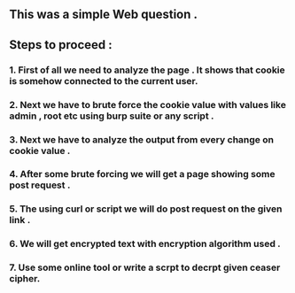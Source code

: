 ## This was a simple Web question .
## Steps to proceed :
### 1. First of all we need to analyze the page . It shows that cookie is somehow connected to the current user.
### 2. Next we have to brute force the cookie value with values like admin , root etc using burp suite or any script .
### 3. Next we have to analyze the output from every change on cookie value .
### 4. After some brute forcing we will get a page showing some post request .
### 5. The using curl or script we will do post request on the given link .
### 6. We will get encrypted text with encryption algorithm used .
### 7. Use some online tool or write a scrpt to decrpt given ceaser cipher.
